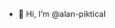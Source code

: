 - 👋 Hi, I’m @alan-piktical

<!---
alan-piktical/alan-piktical is a ✨ special ✨ repository because its `README.md` (this file) appears on your GitHub profile.
You can click the Preview link to take a look at your changes.
--->
